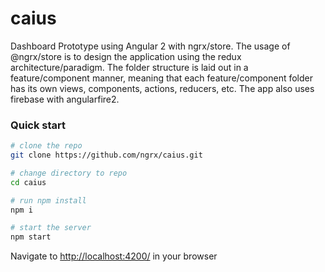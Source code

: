 # caius
Dashboard Prototype using Angular 2 with ngrx/store. The usage of @ngrx/store is to design the application using the redux architecture/paradigm.
The folder structure is laid out in a feature/component manner, meaning that each feature/component folder has its own views, components, actions, reducers, etc. 
The app also uses firebase with angularfire2.

### Quick start

```bash
# clone the repo
git clone https://github.com/ngrx/caius.git

# change directory to repo
cd caius

# run npm install
npm i

# start the server
npm start
```

Navigate to [http://localhost:4200/](http://localhost:4280/) in your browser
